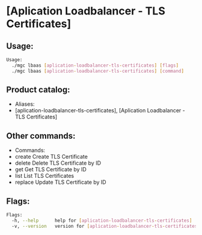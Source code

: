 # [Aplication Loadbalancer - TLS Certificates]

## Usage:
```bash
Usage:
  ./mgc lbaas [aplication-loadbalancer-tls-certificates] [flags]
  ./mgc lbaas [aplication-loadbalancer-tls-certificates] [command]
```

## Product catalog:
- Aliases:
- [aplication-loadbalancer-tls-certificates], [Aplication Loadbalancer - TLS Certificates]

## Other commands:
- Commands:
- create      Create TLS Certificate
- delete      Delete TLS Certificate by ID
- get         Get TLS Certificate by ID
- list        List TLS Certificates
- replace     Update TLS Certificate by ID

## Flags:
```bash
Flags:
  -h, --help      help for [aplication-loadbalancer-tls-certificates]
  -v, --version   version for [aplication-loadbalancer-tls-certificates]
```

